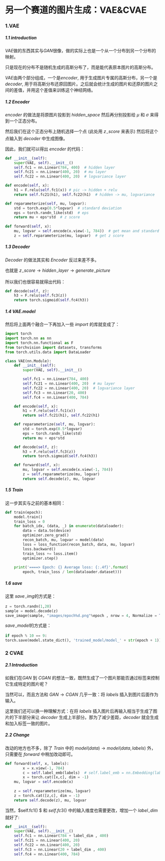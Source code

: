 # 另一个赛道的图片生成：VAE&CVAE

### 1.VAE

##### 1.1 introduction

$VAE$做的东西其实与$GAN$很像，做的实际上也是一个从一个分布到另一个分布的映射。

只是现在的分布不是随机生成的高斯分布了，而是能代表原本图片的高斯分布。

$VAE$由两个部分组成，一个是$encoder$, 用于生成图片专属的高斯分布，另一个是$decoder$, 用于将高斯分布还原回图片。之后就会统计生成的图片和还原的图片之间的差值，并用这个差值来训练这个神经网络。

##### 1.2 Encoder

$encoder$ 的做法是将原图片投影到 $hidden$_$space$ 然后再分别投影给 $\mu$ 和 $\sigma$ 来得到一个正态分布。

然后我们在这个正态分布上随机选择一个点 (此处用 $z_-score$ 来表示) 然后将这个点输入到 $decoder$ 中生成图像。

因此，我们就可以得出 $encoder$ 的代码：

```python
def __init__(self):
    super(VAE, self).__init__()
    self.fc1 = nn.Linear(784, 400)  # hidden layer
    self.fc21 = nn.Linear(400, 20)  # mu layer
    self.fc22 = nn.Linear(400, 20)  # logvariance layer

def encode(self, x):
    h1 = F.relu(self.fc1(x)) # pic -> hidden + relu
    return self.fc21(h1), self.fc22(h1)  # hidden -> mu, logvariance

def reparameterize(self, mu, logvar):
    std = torch.exp(0.5*logvar)  # standard deviation
    eps = torch.randn_like(std)  # eps
    return mu + eps*std  # z score
  
def forward(self, x):
    mu, logvar = self.encode(x.view(-1, 784))  # get mean and standard deviation
    z = self.reparameterize(mu, logvar)  # get z score
```

##### 1.3 Decoder

$Decoder$ 的做法其实和 $Encoder$ 反过来差不多。

也就是 $z_-score \to hidden_-layer \to generate_-picture$

所以我们也很容易就得出代码：

```python
def decode(self, z):
    h3 = F.relu(self.fc3(z))
    return torch.sigmoid(self.fc4(h3))
```

##### 1.4 VAE.model

然后将上面两个融合一下再加入一些 $import$ 的库就变成了：

```python
import torch
import torch.nn as nn
import torch.nn.functional as F
from torchvision import datasets, transforms
from torch.utils.data import DataLoader

class VAE(nn.Module):
    def __init__(self):
        super(VAE, self).__init__()

        self.fc1 = nn.Linear(784, 400)
        self.fc21 = nn.Linear(400, 20)  # mu layer
        self.fc22 = nn.Linear(400, 20)  # logvariance layer
        self.fc3 = nn.Linear(20, 400)
        self.fc4 = nn.Linear(400, 784)

    def encode(self, x):
        h1 = F.relu(self.fc1(x))
        return self.fc21(h1), self.fc22(h1)

    def reparameterize(self, mu, logvar):
        std = torch.exp(0.5*logvar)
        eps = torch.randn_like(std)
        return mu + eps*std

    def decode(self, z):
        h3 = F.relu(self.fc3(z))
        return torch.sigmoid(self.fc4(h3))

    def forward(self, x):
        mu, logvar = self.encode(x.view(-1, 784))
        z = self.reparameterize(mu, logvar)
        return self.decode(z), mu, logvar
```

##### 1.5 Train

这一步其实与之前的基本相同：

```python
def train(epoch):
    model.train()
    train_loss = 0
    for batch_idx, (data, _) in enumerate(dataloader):
        data = data.to(device)
        optimizer.zero_grad()
        recon_batch, mu, logvar = model(data)
        loss = loss_function(recon_batch, data, mu, logvar)
        loss.backward()
        train_loss += loss.item()
        optimizer.step()
    
    print('====> Epoch: {} Average loss: {:.4f}'.format(
        epoch, train_loss / len(dataloader.dataset)))
```

##### 1.6 save

这里 $save_-img$的方式是：

```python
z = torch.randn(1,20)
sample = model.decode(z)
save_image(sample, "images/epoch%d.png"%epoch , nrow = 4, Normalize = True)
```

$save_-model$的方式是： 

```python
if epoch % 10 == 9:
torch.save(model.state_dict(), 'trained_model/model_' + str(epoch + 1))
```





### 2 CVAE

##### 2.1 Introduction

如我们在$GAN$ 到 $CGAN$ 的想法一致，既然生成了一个图片那能否通过标签来控制它生成特定的图片呢？

当然可以，而且方法和 $GAN \to CGAN$ 几乎一致：将 $labels$ 插入到图片后面作为输入。

这里我们还可以换一种理解方式：在将 $labels$ 插入图片后再输入相当于生成了图片的下半部分来让 $decoder$ 生成上半部分。那为了减少差距，$decoder$ 就会生成和加入标签一致的图片。

##### 2.2 Change

改动的地方也不多，除了 $Train$ 中的 $model(data) \to model(data, labels)$ 外，只需要在 $forward$ 中稍加改动即可。

```python
def forward(self, x, labels):
		x = x.view(-1, 784)
		c = self.label_emb(labels)  # self.label_emb = nn.Embedding(label_dim, label_dim)
		x = torch.cat([x,c], dim = -1)
    mu, logvar = self.encode(x)
    
    z = self.reparameterize(mu, logvar)
    z = torch.cat([z,c], dim = -1)
    return self.decode(z), mu, logvar
```

当然，$self.fc1() $ 和 $self.fc3()$ 中的输入维度也需要更改，增加一个 $label_-dim$ 就好了:

```python
def __init__(self):
    super(VAE, self).__init__()
    self.fc1 = nn.Linear(784 + label_dim , 400)
    self.fc21 = nn.Linear(400, 20) 
    self.fc22 = nn.Linear(400, 20)
    self.fc3 = nn.Linear(20 + label_dim , 400)
    self.fc4 = nn.Linear(400, 784)
```